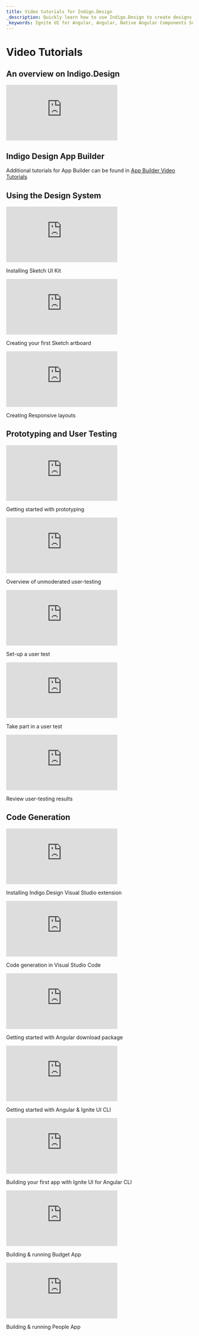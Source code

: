```yaml
---
title: Video tutorials for Indigo.Design
_description: Quickly learn how to use Indigo.Design to create designs in Sketch, create prototypes, collect usability analytics and generate code for Angular
_keywords: Ignite UI for Angular, Angular, Native Angular Components Suite, Native Angular Controls, Native Angular Components, Native Angular Components Library, Angular Grid, Angular Data Grid, Angular Grid Control, Angular Grid Component, code generation, prototyping, usability, videos, analytics
---
```


# Video Tutorials 

## An overview on Indigo.Design
<section class="video-container">
    <div class="video-container__item">
        <iframe src="https://www.youtube.com/embed/iP0_7KXduis" frameborder="0" allowfullscreen></iframe>
    </div>
</section>

## Indigo Design App Builder

Additional tutorials for App Builder can be found in [App Builder Video Tutorials](https://www.infragistics.com/products/appbuilder/help/video-tutorials)

## Using the Design System
<section class="video-container">
    <div>
        <div class="video-container__item">
            <iframe src="https://www.youtube.com/embed/4KCptCeNVFg" frameborder="0" allowfullscreen></iframe>
        </div>
        <p>Installing Sketch UI Kit</p>
    </div>
    <div>
        <div class="video-container__item">
            <iframe src="https://www.youtube.com/embed/zVIH5_xy3rE" frameborder="0" allowfullscreen></iframe>
        </div>
        <p> Creating your first Sketch artboard</p>
    </div>
    <div>
        <div class="video-container__item">
            <iframe src="https://www.youtube.com/embed/x6jSSH4vjRA" frameborder="0" allowfullscreen></iframe>
        </div>
        <p>Creating Responsive layouts</p>
    </div>
</section>

## Prototyping and User Testing
<section class="video-container">
    <div>
        <div class="video-container__item">
            <iframe src="https://www.youtube.com/embed/7cgCLyEo-zI" frameborder="0" allowfullscreen></iframe>
        </div>
        <p>Getting started with prototyping</p>
    </div>
    <div>
        <div class="video-container__item">
            <iframe src="https://www.youtube.com/embed/4GnF4hD_4cM?list=PLZ4rRHIJepBs9bwRs1LZLV0ZVzlFKqwCw" frameborder="0" allowfullscreen></iframe>
        </div>
        <p>Overview of unmoderated user-testing</p>
    </div>
    <div>
        <div class="video-container__item">
            <iframe src="https://www.youtube.com/embed/_jCDjtxTLCo?list=PLZ4rRHIJepBs9bwRs1LZLV0ZVzlFKqwCw&index=2" frameborder="0" allowfullscreen></iframe>
        </div>
        <p>Set-up a user test</p>
    </div>
</section>
<section class="video-container">
    <div>
        <div class="video-container__item">
            <iframe src="https://www.youtube.com/embed/UK0vZTKCt8I?list=PLZ4rRHIJepBs9bwRs1LZLV0ZVzlFKqwCw&index=3" frameborder="0" allowfullscreen></iframe>
        </div>
        <p> Take part in a user test</p>
    </div>
    <div>
        <div class="video-container__item">
            <iframe src="https://www.youtube.com/embed/hdVHP01_c1I?list=PLZ4rRHIJepBs9bwRs1LZLV0ZVzlFKqwCw&index=4" frameborder="0" allowfullscreen></iframe>
        </div>  
        <p> Review user-testing results</p>
    </div>
</section>

## Code Generation
<section class="video-container">
    <div>
        <div class="video-container__item">
            <iframe src="https://www.youtube.com/embed/3s_ffvSGjY0" frameborder="0" allowfullscreen></iframe>
        </div>
        <p>Installing Indigo.Design Visual Studio extension</p>
    </div>
    <div>
        <div class="video-container__item">
            <iframe src="https://www.youtube.com/embed/XJAkH8T4d50" frameborder="0" allowfullscreen></iframe>
        </div>
        <p>Code generation in Visual Studio Code</p>
    </div>
    <div>
        <div class="video-container__item">
            <iframe src="https://www.youtube.com/embed/QiAHkU-ijnU" frameborder="0" allowfullscreen></iframe>
        </div>
        <p>Getting started with Angular download package</p>
    </div>
</section>
<section class="video-container">
    <div>
        <div class="video-container__item">
            <iframe src="https://www.youtube.com/embed/lsEY90yYQIs" frameborder="0" allowfullscreen></iframe>
        </div>
        <p>Getting started with Angular &amp; Ignite UI CLI</p>
    </div>
    <div>
        <div class="video-container__item">
            <iframe src="https://www.youtube.com/embed/QK_NsdtdA70" frameborder="0" allowfullscreen></iframe>
        </div>
        <p>Building your first app with Ignite UI for Angular CLI</p>
    </div>
    <div>
        <div class="video-container__item">
            <iframe src="https://www.youtube.com/embed/TZW-W1F1snk" frameborder="0" allowfullscreen></iframe>
        </div>
        <p>Building &amp; running Budget App</p>
    </div>
</section>
<section class="video-container">
    <div>
        <div class="video-container__item">
            <iframe src="https://www.youtube.com/embed/3j8ui9DDMmo" frameborder="0" allowfullscreen></iframe>
        </div>
        <p>Building &amp; running People App</p>
    </div>
</section>
